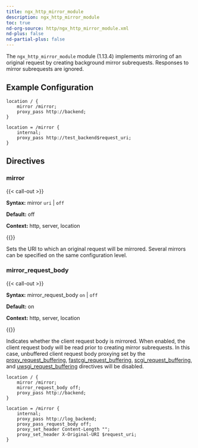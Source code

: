 ```yaml
---
title: ngx_http_mirror_module
description: ngx_http_mirror_module
toc: true
nd-org-source: http/ngx_http_mirror_module.xml
nd-plus: false
nd-partial-plus: false
---
```



<!--
      ********************************************************************************
      🛑 WARNING: AUTOGENERATED FILE - DO NOT EDIT 🛑 This Markdown file was
      automatically generated from the source XML documentation. Any manual
      changes made directly to this file will be overwritten. To request or
      suggest changes, please edit the source XML files instead.
      https://github.com/nginx/nginx.org/tree/main/xml/en
      ********************************************************************************
      -->


The `ngx_http_mirror_module` module (1.13.4) implements
mirroring of an original request
by creating background mirror subrequests.
Responses to mirror subrequests are ignored.
## Example Configuration


```nginx
location / {
    mirror /mirror;
    proxy_pass http://backend;
}

location = /mirror {
    internal;
    proxy_pass http://test_backend$request_uri;
}

```

## Directives

### mirror

{{< call-out >}}

**Syntax:** mirror `uri` | `off`

**Default:** off

**Context:** http, server, location


{{</call-out>}}


Sets the URI to which an original request will be mirrored.
Several mirrors can be specified on the same configuration level.
### mirror_request_body

{{< call-out >}}

**Syntax:** mirror_request_body `on` | `off`

**Default:** on

**Context:** http, server, location


{{</call-out>}}


Indicates whether the client request body is mirrored.
When enabled, the client request body will be read
prior to creating mirror subrequests.
In this case, unbuffered client request body proxying
set by the
[proxy_request_buffering](/nginx/module-reference/http/ngx_http_proxy_module#proxy_request_buffering),
[fastcgi_request_buffering](/nginx/module-reference/http/ngx_http_fastcgi_module#fastcgi_request_buffering),
[scgi_request_buffering](/nginx/module-reference/http/ngx_http_scgi_module#scgi_request_buffering),
and
[uwsgi_request_buffering](/nginx/module-reference/http/ngx_http_uwsgi_module#uwsgi_request_buffering)
directives will be disabled.

```nginx
location / {
    mirror /mirror;
    mirror_request_body off;
    proxy_pass http://backend;
}

location = /mirror {
    internal;
    proxy_pass http://log_backend;
    proxy_pass_request_body off;
    proxy_set_header Content-Length "";
    proxy_set_header X-Original-URI $request_uri;
}

```

